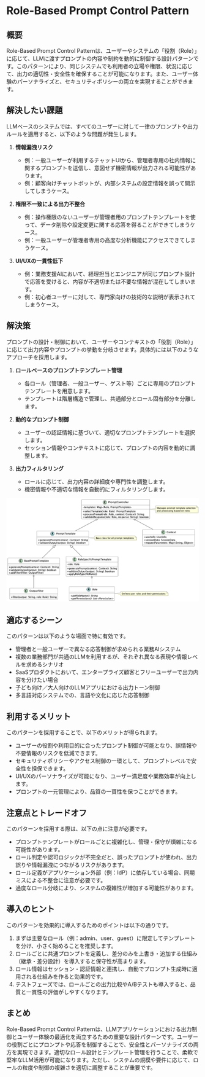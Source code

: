# Role-Based Prompt Control Pattern

## 概要

Role-Based Prompt Control Patternは、ユーザーやシステムの「役割（Role）」に応じて、LLMに渡すプロンプトの内容や制約を動的に制御する設計パターンです。このパターンにより、同じシステムでも利用者の立場や権限、状況に応じて、出力の適切性・安全性を確保することが可能になります。また、ユーザー体験のパーソナライズと、セキュリティポリシーの両立を実現することができます。

## 解決したい課題

LLMベースのシステムでは、すべてのユーザーに対して一律のプロンプトや出力ルールを適用すると、以下のような問題が発生します。

1. **情報漏洩リスク**
   - 例：一般ユーザーが利用するチャットUIから、管理者専用の社内情報に関するプロンプトを送信し、意図せず機密情報が出力される可能性があります。
   - 例：顧客向けチャットボットが、内部システムの設定情報を誤って開示してしまうケース。

2. **権限不一致による出力不整合**
   - 例：操作権限のないユーザーが管理者用のプロンプトテンプレートを使って、データ削除や設定変更に関する応答を得ることができてしまうケース。
   - 例：一般ユーザーが管理者専用の高度な分析機能にアクセスできてしまうケース。

3. **UI/UXの一貫性低下**
   - 例：業務支援AIにおいて、経理担当とエンジニアが同じプロンプト設計で応答を受けると、内容が不適切または不要な情報が混在してしまいます。
   - 例：初心者ユーザーに対して、専門家向けの技術的な説明が表示されてしまうケース。

## 解決策

プロンプトの設計・制御において、ユーザーやコンテキストの「役割（Role）」に応じて出力内容やプロンプトの挙動を分岐させます。具体的には以下のようなアプローチを採用します。

1. **ロールベースのプロンプトテンプレート管理**
   - 各ロール（管理者、一般ユーザー、ゲスト等）ごとに専用のプロンプトテンプレートを用意します。
   - テンプレートは階層構造で管理し、共通部分とロール固有部分を分離します。

2. **動的なプロンプト制御**
   - ユーザーの認証情報に基づいて、適切なプロンプトテンプレートを選択します。
   - セッション情報やコンテキストに応じて、プロンプトの内容を動的に調整します。

3. **出力フィルタリング**
   - ロールに応じて、出力内容の詳細度や専門性を調整します。
   - 機密情報や不適切な情報を自動的にフィルタリングします。

![img](./uml/images/role_based_prompt_control_pattern.png)

## 適応するシーン

このパターンは以下のような場面で特に有効です。

- 管理者と一般ユーザーで異なる応答制御が求められる業務AIシステム
- 複数の業務部門が共通のLLMを利用するが、それぞれ異なる表現や情報レベルを求めるシナリオ
- SaaSプロダクトにおいて、エンタープライズ顧客とフリーユーザーで出力内容を分けたい場合
- 子ども向け／大人向けのLLMアプリにおける出力トーン制御
- 多言語対応システムでの、言語や文化に応じた応答制御

## 利用するメリット

このパターンを採用することで、以下のメリットが得られます。

- ユーザーの役割や利用目的に合ったプロンプト制御が可能となり、誤情報や不要情報のリスクを低減できます。
- セキュリティポリシーやアクセス制御の一環として、プロンプトレベルで安全性を担保できます。
- UI/UXのパーソナライズが可能になり、ユーザー満足度や業務効率が向上します。
- プロンプトの一元管理により、品質の一貫性を保つことができます。

## 注意点とトレードオフ

このパターンを採用する際は、以下の点に注意が必要です。

- プロンプトテンプレートがロールごとに複雑化し、管理・保守が煩雑になる可能性があります。
- ロール判定や認可ロジックが不完全だと、誤ったプロンプトが使われ、出力誤りや情報漏洩につながるリスクがあります。
- ロール定義がアプリケーション外部（例：IdP）に依存している場合、同期ミスによる不整合に注意が必要です。
- 過度なロール分岐により、システムの複雑性が増加する可能性があります。

## 導入のヒント

このパターンを効果的に導入するためのポイントは以下の通りです。

1. まずは主要なロール（例：admin、user、guest）に限定してテンプレートを分け、小さく始めることを推奨します。
2. ロールごとに共通プロンプトを定義し、差分のみを上書き・追加する仕組み（継承・差分設計）を導入すると保守性が高まります。
3. ロール情報はセッション・認証情報と連携し、自動でプロンプト生成時に適用される仕組みを作ると効果的です。
4. テストフェーズでは、ロールごとの出力比較やA/Bテストも導入すると、品質と一貫性の評価がしやすくなります。

## まとめ

Role-Based Prompt Control Patternは、LLMアプリケーションにおける出力制御とユーザー体験の最適化を両立するための重要な設計パターンです。ユーザーの役割ごとにプロンプトや応答を制御することで、安全性とパーソナライズの両方を実現できます。適切なロール設計とテンプレート管理を行うことで、柔軟で堅牢なLLM活用が可能になります。ただし、システムの規模や要件に応じて、ロールの粒度や制御の複雑さを適切に調整することが重要です。
